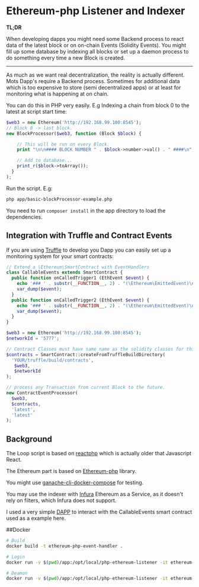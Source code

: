 # Ethereum-php Listener and Indexer

**TL;DR**

When developing dapps you might need some Backend process to react data of the latest block or on on-chain Events (Solidity Events). You might fill up some database by indexing all blocks or set up a daemon process to do something every time a new Block is created. 

--------------------------------

As much as we want real decentralization, the reality is actually different. 
Mots Dapp's require a Backend process. Sometimes for additional data which is too expensive to store (semi decentralized apps) or at least for monitoring what is happening at on chain.


You can do this in PHP very easily. E.g Indexing a chain from block 0 to the latest at script start time:

```php
$web3 = new Ethereum('http://192.168.99.100:8545');
// Block 0 -> last block.
new BlockProcessor($web3, function (Block $block) {

    // This will be run on every Block.
    print "\n\n#### BLOCK NUMBER " . $block->number->val() . " ####\n";

    // Add to database... 
    print_r($block->toArray());
  }
);

``` 

Run the script. E.g: 

```bash 
php app/basic-blockProcessor-example.php
```

You need to run `composer install` in the app directory to load the dependencies.

## Integration with Truffle and Contract Events

If you are using [Truffle](http://truffleframework.com/) to develop you Dapp you can easily set up a monitoring system for your smart contracts:

```php 
// Extend a \Ethereum\SmartContract with EventHandlers
class CallableEvents extends SmartContract {
  public function onCalledTrigger1 (EthEvent $event) {
    echo '### ' . substr(__FUNCTION__, 2) . "(\Ethereum\EmittedEvent)\n";
    var_dump($event);
  }
  public function onCalledTrigger2 (EthEvent $event) {
    echo '### ' . substr(__FUNCTION__, 2) . "(\Ethereum\EmittedEvent)\n";
    var_dump($event);
  }
}

$web3 = new Ethereum('http://192.168.99.100:8545');
$networkId = '5777';

// Contract Classes must have same name as the solidity classes for this to work.
$contracts = SmartContract::createFromTruffleBuildDirectory(
  'YOUR/truffle/build/contracts',
   $web3,
   $networkId
);

// process any Transaction from current Block to the future.
new ContractEventProcessor(
  $web3,
  $contracts,
  'latest',
  'latest'
);

```

## Background 

The Loop script is based on [reactphp](https://github.com/reactphp/react) which is actually older that Javascript React. 

The Ethereum part is based on [Ethereum-php](https://github.com/digitaldonkey/ethereum-php) library.

You might use [ganache-cli-docker-compose](https://github.com/digitaldonkey/ganache-cli-docker-compose) for testing.

You may use the indexer with [Infura](https://infura.io) Ethereum as a Service, as it doesn't rely on filters, which Infura does not support.

I used a very simple [DAPP](https://github.com/digitaldonkey/react-box-event-handling) to interact with the CallableEvents smart contract used as a example here. 


##Docker

```bash 
# Build
docker build -t ethereum-php-event-handler .

# Login
docker run -v $(pwd)/app:/opt/local/php-ethereum-listener -it ethereum-php-event-handler bash

# Deamon 
docker run -v $(pwd)/app:/opt/local/php-ethereum-listener -it ethereum-php-event-handler bash -c '/opt/local/bin/docker-run.sh'
```
